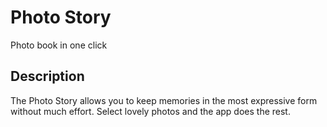 # Photo Story

Photo book in one click

## Description

The Photo Story allows you to keep memories in the most expressive form without much effort. Select lovely photos and the app does the rest. 
 